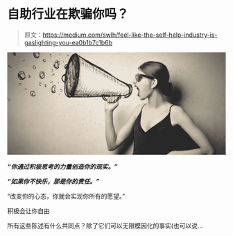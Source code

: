 # 自助行业在欺骗你吗？

> 原文：<https://medium.com/swlh/feel-like-the-self-help-industry-is-gaslighting-you-ea0b1b7c1b6b>

![](img/a5326ad6b36b9b6c4c42845437512ea9.png)

***“你通过积极思考的力量创造你的现实。”***

***“如果你不快乐，那是你的责任。”***

“改变你的心态，你就会实现你所有的愿望。”

积极会让你自由 

所有这些陈述有什么共同点？除了它们可以无限模因化的事实(也可以说…